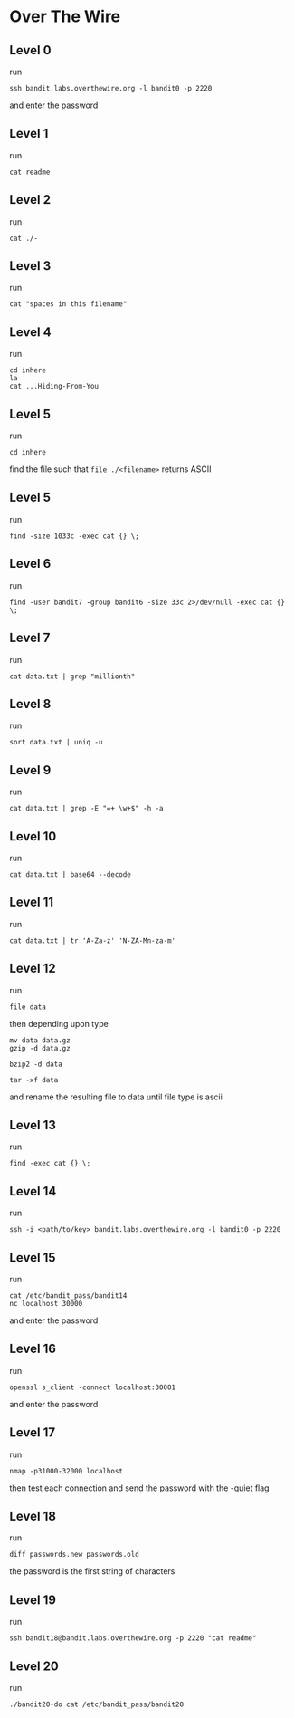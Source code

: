 # Over The Wire
## Level 0
run
```
ssh bandit.labs.overthewire.org -l bandit0 -p 2220
```
and enter the password
## Level 1
run
```
cat readme
```
## Level 2
run
```
cat ./-
```
## Level 3
run
```
cat "spaces in this filename"
```
## Level 4
run
```
cd inhere
la
cat ...Hiding-From-You
```
## Level 5
run
```
cd inhere
```
find the file such that `file ./<filename>` returns ASCII
## Level 5
run
```
find -size 1033c -exec cat {} \;
```
## Level 6
run
```
find -user bandit7 -group bandit6 -size 33c 2>/dev/null -exec cat {} \;
```
## Level 7
run
```
cat data.txt | grep "millionth"
```
## Level 8
run
```
sort data.txt | uniq -u
```
## Level 9
run
```
cat data.txt | grep -E "=+ \w+$" -h -a
```
## Level 10
run
```
cat data.txt | base64 --decode
```
## Level 11
run
```
cat data.txt | tr 'A-Za-z' 'N-ZA-Mn-za-m'
```
## Level 12
run
```
file data
```
then depending upon type
```
mv data data.gz
gzip -d data.gz
```
```
bzip2 -d data
```
```
tar -xf data
```
and rename the resulting file to data until file type is ascii
## Level 13
run
```
find -exec cat {} \;
```
## Level 14
run
```
ssh -i <path/to/key> bandit.labs.overthewire.org -l bandit0 -p 2220
```
## Level 15
run
```
cat /etc/bandit_pass/bandit14
nc localhost 30000
```
and enter the password
## Level 16
run
```
openssl s_client -connect localhost:30001
```
and enter the password
## Level 17
run
```
nmap -p31000-32000 localhost
```
then test each connection and send the password with the -quiet flag
## Level 18
run
```
diff passwords.new passwords.old
```
the password is the first string of characters
## Level 19
run
```
ssh bandit18@bandit.labs.overthewire.org -p 2220 "cat readme"
```
## Level 20
run
```
./bandit20-do cat /etc/bandit_pass/bandit20
```
